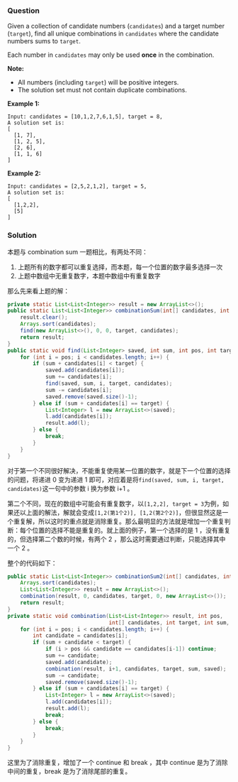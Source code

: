 ### Question

Given a collection of candidate numbers (`candidates`) and a target number (`target`), find all unique combinations in `candidates` where the candidate numbers sums to `target`.

Each number in `candidates` may only be used **once** in the combination.

**Note:**

-   All numbers (including `target`) will be positive integers.
-   The solution set must not contain duplicate combinations.

**Example 1:**

```
Input: candidates = [10,1,2,7,6,1,5], target = 8,
A solution set is:
[
  [1, 7],
  [1, 2, 5],
  [2, 6],
  [1, 1, 6]
]
```

**Example 2:**

```
Input: candidates = [2,5,2,1,2], target = 5,
A solution set is:
[
  [1,2,2],
  [5]
]
```

### Solution

本题与 combination sum 一题相比，有两处不同：

1.  上题所有的数字都可以重复选择，而本题，每一个位置的数字最多选择一次
2.  上题中数组中无重复数字，本题中数组中有重复数字

那么先来看上题的解：

```java
private static List<List<Integer>> result = new ArrayList<>();
public static List<List<Integer>> combinationSum(int[] candidates, int target) {
    result.clear();
    Arrays.sort(candidates);
    find(new ArrayList<>(), 0, 0, target, candidates);
    return result;
}
public static void find(List<Integer> saved, int sum, int pos, int target, int[] candidates) {
    for (int i = pos; i < candidates.length; i++) {
        if (sum + candidates[i] < target) {
            saved.add(candidates[i]);
            sum += candidates[i];
            find(saved, sum, i, target, candidates);
            sum -= candidates[i];
            saved.remove(saved.size()-1);
        } else if (sum + candidates[i] == target) {
            List<Integer> l = new ArrayList<>(saved);
            l.add(candidates[i]);
            result.add(l);
        } else {
            break;
        }
    }
}
```

对于第一个不同很好解决，不能重复使用某一位置的数字，就是下一个位置的选择的问题，将递进 0 变为递进 1 即可，对应着是将`find(saved, sum, i, target, candidates)`这一句中的参数 i 换为参数 i+1 。

第二个不同，现在的数组中可能会有重复数字，以`[1,2,2], target = 3`为例，如果还以上面的解法，解就会变成`[1,2(第1个2)], [1,2(第2个2)]`，但很显然这是一个重复解，所以这时的重点就是消除重复。那么最明显的方法就是增加一个重复判断：每个位置的选择不能是重复的。就上面的例子，第一个选择的是 1 ，没有重复的，但选择第二个数的时候，有两个 2 ，那么这时需要通过判断，只能选择其中一个 2 。

整个的代码如下：

```java
public static List<List<Integer>> combinationSum2(int[] candidates, int target) {
    Arrays.sort(candidates);
    List<List<Integer>> result = new ArrayList<>();
    combination(result, 0, candidates, target, 0, new ArrayList<>());
    return result;
}
private static void combination(List<List<Integer>> result, int pos,
                                int[] candidates, int target, int sum, List<Integer> saved) {
    for (int i = pos; i < candidates.length; i++) {
        int candidate = candidates[i];
        if (sum + candidate < target) {
            if (i > pos && candidate == candidates[i-1]) continue;
            sum += candidate;
            saved.add(candidate);
            combination(result, i+1, candidates, target, sum, saved);
            sum -= candidate;
            saved.remove(saved.size()-1);
        } else if (sum + candidates[i] == target) {
            List<Integer> l = new ArrayList<>(saved);
            l.add(candidates[i]);
            result.add(l);
            break;
        } else {
            break;
        }
    }
}
```

这里为了消除重复，增加了一个 continue 和 break ，其中 continue 是为了消除中间的重复，break 是为了消除尾部的重复。
